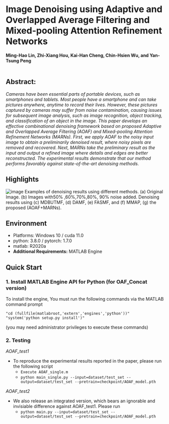 # Image Denoising using Adaptive and Overlapped Average Filtering and Mixed-pooling Attention Refinement Networks  

**Ming-Hao Lin, Zhi-Xiang Hou, Kai-Han Cheng, Chin-Hsien Wu, and Yan-Tsung Peng** <br>
<br>
## **Abstract:** <br>

_Cameras have been essential parts of portable devices, such as smartphones and tablets.
Most people have a smartphone and can take pictures anywhere, anytime to record their lives.
However, these pictures captured by cameras may suffer from noise contamination, causing issues for
subsequent image analysis, such as image recognition, object tracking, and classification of an object in
the image. This paper develops an effective combinational denoising framework based on proposed
Adaptive and Overlapped Average Filtering (AOAF) and Mixed-pooling Attention Refinement
Networks (MARNs). First, we apply AOAF to the noisy input image to obtain a preliminarily
denoised result, where noisy pixels are removed and recovered. Next, MARNs take the preliminary
result as the input and output a refined image where details and edges are better reconstructed.
The experimental results demonstrate that our method performs favorably against state-of-the-art
denoising methods._

## Highlights <br>
![image](https://github.com/Sasebalballgit/Image-Denoising-using-Adaptive-and-Overlapped-Average-Filtering-and-Mixed-pooling-Attention-Refineme/blob/main/Example/r_gray_com.png)
Examples of denoising results using different methods. (a) Original Image. (b) Images with50% ,60%,70%,80%, 90% noise added. Denoising results using (c) MDBUTMF, (d) DAMF,  (e) FASMF, and (f) MMAP, (g) the proposed (AOAF+MARNs).

## Environment <br>
*  Platforms: Windows 10  / cuda 11.0 <br>
*  python: 3.8.0 / pytorch: 1.7.0 <br>
*  matlab: R2020a <br>
*  **Additional Requirements:** MATLAB Engine <br>
## Quick Start <br>
<h3> 1. Install MATLAB Engine API for Python (for OAF_Concat version)</h3>


To install the engine, You must run the following commands via the MATLAB command prompt <br>

```
"cd (fullfile(matlabroot,'extern','engines','python'))"
"system('python setup.py install')"
```

(you may need administrator privileges to execute these commands) <br>

<h3> 2. Testing </h3>

  *AOAF_test1*
* To reproduce the experimental results reported in the paper, please run the following script <br>
  * `Execute AOAF_single.m` <br>
  * `python main_single.py --input=dataset/test_set --output=dataset/test_set --pretrain=checkpoint/AOAF_model.pth` <br>
  
 *AOAF_test2*
 
* We also release an integrated version, which bears an ignorable and invisiable difference against AOAF_test1. Please run <br>
  * `python main.py --input=dataset/test_set --output=dataset/test_set --pretrain=checkpoint/AOAF_model.pth` <br> <br>

